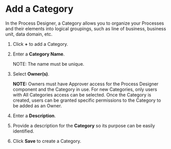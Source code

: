 Add a Category
==============

In the Process Designer, a Category allows you to organize your
Processes and their elements into logical groupings, such as line of
business, business unit, data domain, etc.

1.  Click **+** to add a Category.
2.  Enter a **Category Name**.

    NOTE: The name must be unique.

3.  Select **Owner(s)**.

    **NOTE:** Owners must have Approver access for the Process Designer
    component and the Category in use. For new Categories, only users
    with All Categories access can be selected. Once the Category is
    created, users can be granted specific permissions to the Category
    to be added as an Owner.

4.  Enter a **Description**.
5.  Provide a description for the **Category** so its purpose can be
    easily identified.
6.  Click **Save** to create a Category.
